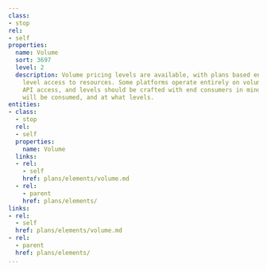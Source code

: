```yaml
---
class:
- stop
rel:
- self
properties:
  name: Volume
  sort: 3697
  level: 2
  description: Volume pricing levels are available, with plans based entirely on volume
    level access to resources. Some platforms operate entirely on volume levels of
    API access, and levels should be crafted with end consumers in mind, and how they
    will be consumed, and at what levels.
entities:
- class:
  - stop
  rel:
  - self
  properties:
    name: Volume
  links:
  - rel:
    - self
    href: plans/elements/volume.md
  - rel:
    - parent
    href: plans/elements/
links:
- rel:
  - self
  href: plans/elements/volume.md
- rel:
  - parent
  href: plans/elements/
...
```

